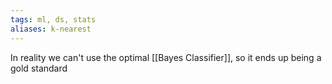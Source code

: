 ```yaml
---
tags: ml, ds, stats
aliases: k-nearest
---
```

In reality we can't use the optimal [[Bayes Classifier]], so it ends up being a gold standard 
